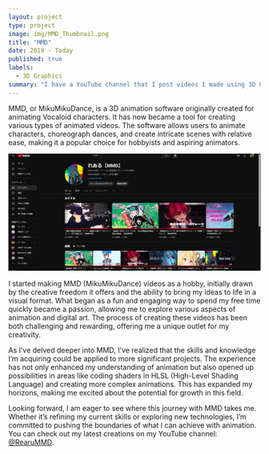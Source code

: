 ```yaml
---
layout: project
type: project
image: img/MMD_Thumbnail.png
title: "MMD"
date: 2019 - Today
published: true
labels:
  - 3D Graphics
summary: "I have a YouTube channel that I post videos I made using 3D CG softwares."
---
```

MMD, or MikuMikuDance, is a 3D animation software originally created for animating Vocaloid characters. It has now became a tool for creating various types of animated videos. The software allows users to animate characters, choreograph dances, and create intricate scenes with relative ease, making it a popular choice for hobbyists and aspiring animators.

<div class="text-center p-4">
  <img width="600px" src="../img/MMD/YT Homepage.png" class="img-thumbnail" >
</div>

I started making MMD (MikuMikuDance) videos as a hobby, initially drawn by the creative freedom it offers and the ability to bring my ideas to life in a visual format. What began as a fun and engaging way to spend my free time quickly became a passion, allowing me to explore various aspects of animation and digital art. The process of creating these videos has been both challenging and rewarding, offering me a unique outlet for my creativity.

As I’ve delved deeper into MMD, I’ve realized that the skills and knowledge I’m acquiring could be applied to more significant projects. The experience has not only enhanced my understanding of animation but also opened up possibilities in areas like coding shaders in HLSL (High-Level Shading Language) and creating more complex animations. This has expanded my horizons, making me excited about the potential for growth in this field.

Looking forward, I am eager to see where this journey with MMD takes me. Whether it’s refining my current skills or exploring new technologies, I’m committed to pushing the boundaries of what I can achieve with animation. You can check out my latest creations on my YouTube channel: [@RearuMMD](https://www.youtube.com/@RearuMMD).
